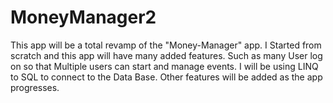 # MoneyManager2
This app will be a total revamp of the "Money-Manager" app.
 I Started from scratch and this app will have many added features.
 Such as many User log on so that Multiple users can start and manage events. 
 I will be using LINQ to SQL to connect to the Data Base.
 Other features will be added as the app progresses. 
